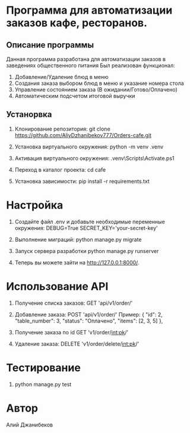 # Программа для автоматизации заказов кафе, ресторанов.


## Описание программы
Данная программа разработана для автоматизации заказов в заведениях общественного питания
Был реализован функционал:
1. Добавление/Удаление блюд в меню
2. Создания заказа выбором блюд в меню и указание номера стола
3. Управление состоянием заказа (В ожидании/Готово/Оплачено)
4. Автоматическим подсчетом итоговой выручки


## Устанорвка
1. Клонирование репозитория:
    git clone https://github.com/AliyDzhanibekov777/Orders-cafe.git

2. Установка виртуального окружения:
    python -m venv .venv

3. Активация виртуального окружения:
    .venv\Scripts\Activate.ps1

4. Переход в каталог проекта:
    cd cafe

5. Установка зависимости:
   pip install -r requirements.txt
   

# Настройка
1. Создайте файл .env и добавьте необходимые переменные окружения:
    DEBUG=True
    SECRET_KEY='your-secret-key'

2. Выполнение миграций:
   python manage.py migrate
   
3. Запуск сервера разработки
   python manage.py runserver

4. Теперь вы можете зайти на http://127.0.0.1:8000/.


# Использование API
1. Получение списка заказов:
    GET 'api/v1/order/'

2. Добавление заказа:
    POST 'api/v1/order/'
    Пример:
        {
        "id": 2,
        "table_number": 3,
        "status": "Оплачено",
        "items": [2, 3, 5]
        },
   
3. Получение заказа по id
    GET 'v1/order/<int:pk>/'

4. Удаление заказа:
    DELETE 'v1/order/delete/<int:pk>/'


# Тестирование
1. python manage.py test


# Автор
Алий Джанибеков

